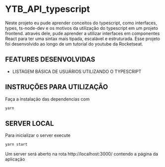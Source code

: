 # YTB_API_typescript

Neste projeto eu pude aprender conceitos do typescript, como interfaces, types, ts-node-dev e os motivos da utilização do typescript em um projeto frontend. através dele, pude aprender a utilizar interfaces em componentes React para ter uma sintax mais tipada, escalável e estruturada. Esse projeto foi desenvolvido ao longo de um tutorial do youtube da Rocketseat.

## FEATURES DESENVOLVIDAS

- LISTAGEM BÁSICA DE USUÁRIOS UTILIZANDO O TYPESCRIPT

## INSTRUÇÕES PARA UTILIZAÇÃO

Faça a instalação das dependencias com

```sh
yarn
```

## SERVER LOCAL

Para inicializar o server execute

```sh
yarn start
```

Um server será aberto na rota http://localhost:3000/ contendo a página da aplicação

